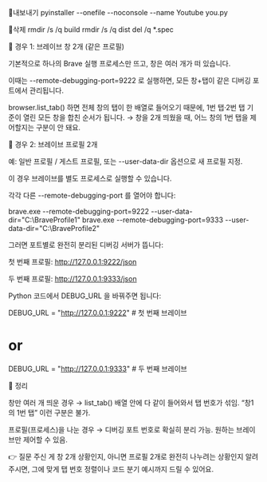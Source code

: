 🔹내보내기
pyinstaller --onefile --noconsole --name Youtube you.py

🔹삭제
rmdir /s /q build
rmdir /s /q dist
del /q *.spec



🔹 경우 1: 브레이브 창 2개 (같은 프로필)

기본적으로 하나의 Brave 실행 프로세스만 뜨고, 창은 여러 개가 떠 있습니다.

이때는 --remote-debugging-port=9222 로 실행하면, 모든 창+탭이 같은 디버깅 포트에서 관리됩니다.

browser.list_tab() 하면 전체 창의 탭이 한 배열로 들어오기 때문에, 1번 탭·2번 탭 기준이 열린 모든 창을 합친 순서가 됩니다.
→ 창을 2개 띄웠을 때, 어느 창의 1번 탭을 제어할지는 구분이 안 돼요.

🔹 경우 2: 브레이브 프로필 2개

예: 일반 프로필 / 게스트 프로필, 또는 --user-data-dir 옵션으로 새 프로필 지정.

이 경우 브레이브를 별도 프로세스로 실행할 수 있습니다.

각각 다른 --remote-debugging-port 를 열어야 합니다:

brave.exe --remote-debugging-port=9222 --user-data-dir="C:\BraveProfile1"
brave.exe --remote-debugging-port=9333 --user-data-dir="C:\BraveProfile2"


그러면 포트별로 완전히 분리된 디버깅 서버가 뜹니다:

첫 번째 프로필: http://127.0.0.1:9222/json

두 번째 프로필: http://127.0.0.1:9333/json

Python 코드에서 DEBUG_URL 을 바꿔주면 됩니다:

DEBUG_URL = "http://127.0.0.1:9222"  # 첫 번째 브레이브
# or
DEBUG_URL = "http://127.0.0.1:9333"  # 두 번째 브레이브

🔹 정리

창만 여러 개 띄운 경우 → list_tab() 배열 안에 다 같이 들어와서 탭 번호가 섞임. “창1의 1번 탭” 이런 구분은 불가.

프로필(프로세스)을 나눈 경우 → 디버깅 포트 번호로 확실히 분리 가능. 원하는 브레이브만 제어할 수 있음.

👉 질문 주신 게 창 2개 상황인지, 아니면 프로필 2개로 완전히 나누려는 상황인지 알려주시면, 그에 맞게 탭 번호 정렬이나 코드 분기 예시까지 드릴 수 있어요.
